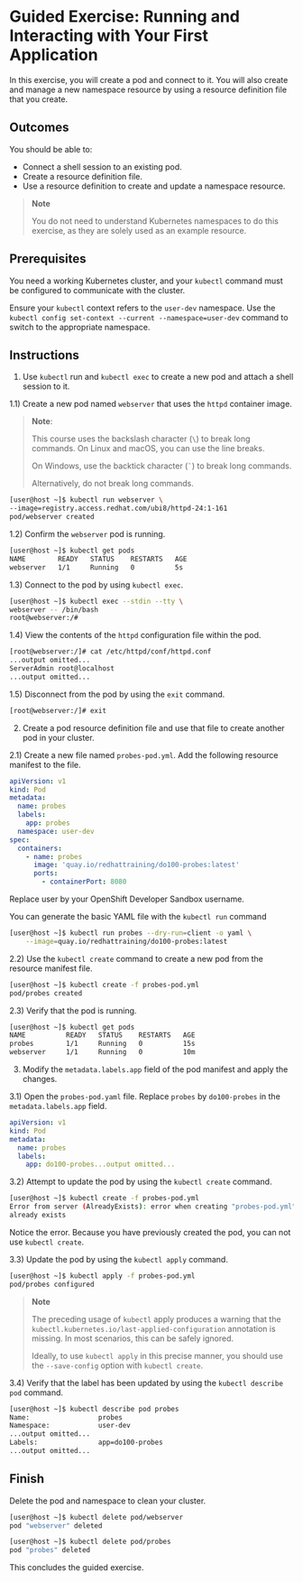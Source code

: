 # **Guided Exercise**: Running and Interacting with Your First Application

In this exercise, you will create a pod and connect to it.
You will also create and manage a new namespace resource by using a resource definition file that you create.

## Outcomes

You should be able to:

- Connect a shell session to an existing pod.
- Create a resource definition file.
- Use a resource definition to create and update a namespace resource.

> **Note**
>
> You do not need to understand Kubernetes namespaces to do this exercise, as they are solely used as an example resource.

## Prerequisites

You need a working Kubernetes cluster, and your `kubectl` command must be configured to communicate with the cluster.

Ensure your `kubectl` context refers to the `user-dev` namespace.
Use the `kubectl config set-context --current --namespace=user-dev` command to switch to the appropriate namespace.

## Instructions

1) Use `kubectl` run and `kubectl exec` to create a new pod and attach a shell session to it.

1.1) Create a new pod named `webserver` that uses the `httpd` container image.

> **Note**:
>
> This course uses the backslash character (`\`) to break long commands.
> On Linux and macOS, you can use the line breaks.
>
> On Windows, use the backtick character (<code>&#96;</code>) to break long commands.
>
> Alternatively, do not break long commands.

```bash
[user@host ~]$ kubectl run webserver \
--image=registry.access.redhat.com/ubi8/httpd-24:1-161
pod/webserver created
```

1.2) Confirm the `webserver` pod is running.

```bash
[user@host ~]$ kubectl get pods
NAME        READY   STATUS    RESTARTS   AGE
webserver   1/1     Running   0          5s
```

1.3) Connect to the pod by using `kubectl exec`.

```bash
[user@host ~]$ kubectl exec --stdin --tty \
webserver -- /bin/bash
root@webserver:/#
```

1.4) View the contents of the `httpd` configuration file within the pod.

```bash
[root@webserver:/]# cat /etc/httpd/conf/httpd.conf
...output omitted...
ServerAdmin root@localhost
...output omitted...
```

1.5) Disconnect from the pod by using the `exit` command.

```bash
[root@webserver:/]# exit
```

2) Create a pod resource definition file and use that file to create another pod in your cluster.

2.1) Create a new file named `probes-pod.yml`.
Add the following resource manifest to the file.

```yaml
apiVersion: v1
kind: Pod
metadata:
  name: probes
  labels:
    app: probes
  namespace: user-dev
spec:
  containers:
    - name: probes
      image: 'quay.io/redhattraining/do100-probes:latest'
      ports:
        - containerPort: 8080
```

Replace user by your OpenShift Developer Sandbox username.

You can generate the basic YAML file with the `kubectl run` command

```bash
[user@host ~]$ kubectl run probes --dry-run=client -o yaml \
    --image=quay.io/redhattraining/do100-probes:latest
```

2.2) Use the `kubectl create` command to create a new pod from the resource manifest file.

```bash
[user@host ~]$ kubectl create -f probes-pod.yml
pod/probes created
```

2.3) Verify that the pod is running.

```bash
[user@host ~]$ kubectl get pods
NAME          READY   STATUS    RESTARTS   AGE
probes        1/1     Running   0          15s
webserver     1/1     Running   0          10m
```

3) Modify the `metadata.labels.app` field of the pod manifest and apply the changes.

3.1) Open the `probes-pod.yaml` file.
Replace `probes` by `do100-probes` in the `metadata.labels.app` field.

```yaml
apiVersion: v1
kind: Pod
metadata:
  name: probes
  labels:
    app: do100-probes...output omitted...
```

3.2) Attempt to update the pod by using the `kubectl create` command.

```bash
[user@host ~]$ kubectl create -f probes-pod.yml
Error from server (AlreadyExists): error when creating "probes-pod.yml": pods "probes" 
already exists
```

Notice the error.
Because you have previously created the pod, you can not use `kubectl create`.

3.3) Update the pod by using the `kubectl apply` command.

```bash
[user@host ~]$ kubectl apply -f probes-pod.yml
pod/probes configured
```
> **Note**
>
> The preceding usage of `kubectl` apply produces a warning that the `kubectl.kubernetes.io/last-applied-configuration` annotation is missing.
> In most scenarios, this can be safely ignored.
>
> Ideally, to use `kubectl apply` in this precise manner, you should use the `--save-config` option with `kubectl create`.

3.4) Verify that the label has been updated by using the `kubectl describe pod` command.

```bash
[user@host ~]$ kubectl describe pod probes
Name:                 probes
Namespace:            user-dev
...output omitted...
Labels:               app=do100-probes
...output omitted...
```

## Finish

Delete the pod and namespace to clean your cluster.

```bash
[user@host ~]$ kubectl delete pod/webserver
pod "webserver" deleted

[user@host ~]$ kubectl delete pod/probes
pod "probes" deleted
```

This concludes the guided exercise.
